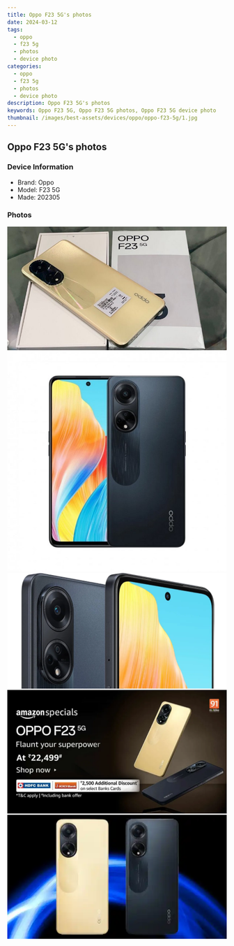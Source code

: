 ```yaml
---
title: Oppo F23 5G's photos
date: 2024-03-12
tags: 
  - oppo
  - f23 5g
  - photos
  - device photo
categories: 
  - oppo
  - f23 5g
  - photos
  - device photo
description: Oppo F23 5G's photos
keywords: Oppo F23 5G, Oppo F23 5G photos, Oppo F23 5G device photo
thumbnail: /images/best-assets/devices/oppo/oppo-f23-5g/1.jpg
---
```


## Oppo F23 5G's photos

### Device Information

- Brand: Oppo
- Model: F23 5G
- Made: 202305

### Photos

![/images/best-assets/devices/oppo/oppo-f23-5g/1.jpg](/images/best-assets/devices/oppo/oppo-f23-5g/1.jpg)
![/images/best-assets/devices/oppo/oppo-f23-5g/2.jpg](/images/best-assets/devices/oppo/oppo-f23-5g/2.jpg)
![/images/best-assets/devices/oppo/oppo-f23-5g/3.jpg](/images/best-assets/devices/oppo/oppo-f23-5g/3.jpg)
![/images/best-assets/devices/oppo/oppo-f23-5g/4.jpg](/images/best-assets/devices/oppo/oppo-f23-5g/4.jpg)
![/images/best-assets/devices/oppo/oppo-f23-5g/5.jpg](/images/best-assets/devices/oppo/oppo-f23-5g/5.jpg)
